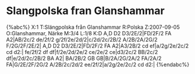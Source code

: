 # Slangpolska fran Glanshammar

{%abc%}
X:1
T:Slängpolska från Glanshammar
R:Polska
Z:2007-09-05
O:Glanshammar, Närke
M:3/4
L:1/8
K:D
A,D D2 D3/2E/2|FD/2F/2 FA A2|AB/2c/2 de/2f/2 g/2f/2e/2d/2|c/2d/2c/2B/2 A/2B/2A/2G/2 F/2G/2F/2E/2|
A,D D2 D3/2E/2|FD/2F/2 FA A2|A3/2B/2 cd ef|a/2g/2e/2c/2 cd d2:|
fe/2f/2 df df|f/2e/2d/2e/2 ce/2e/2 ce|d3/2c/2 BB/2c/2 df|e/2d/2c/2B/2 BA A2|
BA/2B/2 GB GB|B/2A/2G/2A/2 FA/2A/2 FA|G/2E/2F/2G/2 A/2B/2c/2d/2 ee/2f/2|a/2g/2e/2c/2 cd d2:|
{%endabc%}

